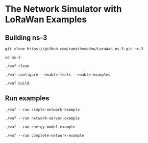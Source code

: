 
The Network Simulator with LoRaWan Examples
================================

## Building ns-3

```shell
git clone https://github.com/ramzihemadou/LoraWan_ns-3.git ns-3

cd ns-3

./waf clean

./waf configure --enable-tests --enable-examples

./waf build
```

## Run examples

```shell
./waf --run simple-network-example

./waf --run network-server-example

./waf --run energy-model-example

./waf --run complete-network-example
```
